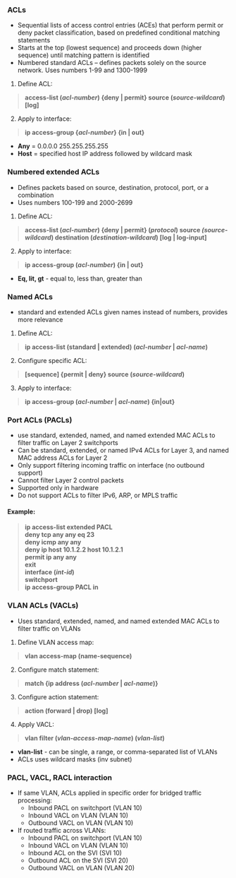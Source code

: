 ### ACLs  
* Sequential lists of access control entries (ACEs) that perform permit or deny packet classification, based on predefined conditional matching statements  
* Starts at the top (lowest sequence) and proceeds down (higher sequence) until matching pattern is identified  
* Numbered standard ACLs – defines packets solely on the source network. Uses numbers 1-99 and 1300-1999  
1. Define ACL:  
> **access-list (*acl-number*) {deny | permit} source (*source-wildcard*) [log]**  
2. Apply to interface:  
> **ip access-group {*acl-number*} {in | out}**  
* **Any** = 0.0.0.0 255.255.255.255  
* **Host** = specified host IP address followed by wildcard mask  


### Numbered extended ACLs  
* Defines packets based on source, destination, protocol, port, or a combination  
* Uses numbers 100-199 and 2000-2699  
1. Define ACL:  
> **access-list (*acl-number*) {deny | permit} (*protocol*) source *(source-wildcard*) destination (*destination-wildcard*) [log | log-input]**  
2. Apply to interface:  
> **ip access-group (*acl-number*) {in | out}**  
* **Eq, lit, gt** - equal to, less than, greater than  


### Named ACLs  
* standard and extended ACLs given names instead of numbers, provides more relevance  
1. Define ACL:  
> **ip access-list (standard | extended) (*acl-number* | *acl-name*)**  
2. Configure specific ACL:  
> **[sequence] {permit | deny} source (*source-wildcard*)**  
3. Apply to interface:  
> **ip access-group (*acl-number* | *acl-name*) {in|out}**  


### Port ACLs (PACLs)   
* use standard, extended, named, and named extended MAC ACLs to filter traffic on Layer 2 switchports  
* Can be standard, extended, or named IPv4 ACLs for Layer 3, and named MAC address ACLs for Layer 2  
* Only support filtering incoming traffic on interface (no outbound support)  
* Cannot filter Layer 2 control packets  
* Supported only in hardware  
* Do not support ACLs to filter IPv6, ARP, or MPLS traffic  

#### Example:  
> **ip access-list extended PACL**  
> **deny tcp any any eq 23**  
> **deny icmp any any**  
> **deny ip host 10.1.2.2 host 10.1.2.1**  
> **permit ip any any**  
> **exit**  
> **interface (*int-id*)**  
> **switchport**  
> **ip access-group PACL in**  


### VLAN ACLs (VACLs)  
* Uses standard, extended, named, and named extended MAC ACLs to filter traffic on VLANs  
1. Define VLAN access map:  
> **vlan access-map (name-sequence)**  
2. Configure match statement:  
> **match {ip address (*acl-number* | *acl-name*)}**  
3. Configure action statement:  
> **action (forward | drop) [log]**  
4. Apply VACL:  
> **vlan filter (*vlan-access-map-name*) (*vlan-list*)**  
* **vlan-list** - can be single, a range, or comma-separated list of VLANs  
* ACLs uses wildcard masks (inv subnet)  

### PACL, VACL, RACL interaction  
* If same VLAN, ACLs applied in specific order for bridged traffic processing:  
  * Inbound PACL on switchport (VLAN 10)  
  * Inbound VACL on VLAN (VLAN 10)  
  * Outbound VACL on VLAN (VLAN 10)  
* If routed traffic across VLANs:  
  * Inbound PACL on switchport (VLAN 10)  
  * Inbound VACL on VLAN (VLAN 10)  
  * Inbound ACL on the SVI (SVI 10)  
  * Outbound ACL on the SVI (SVI 20)  
  * Outbound VACL on VLAN (VLAN 20)  



